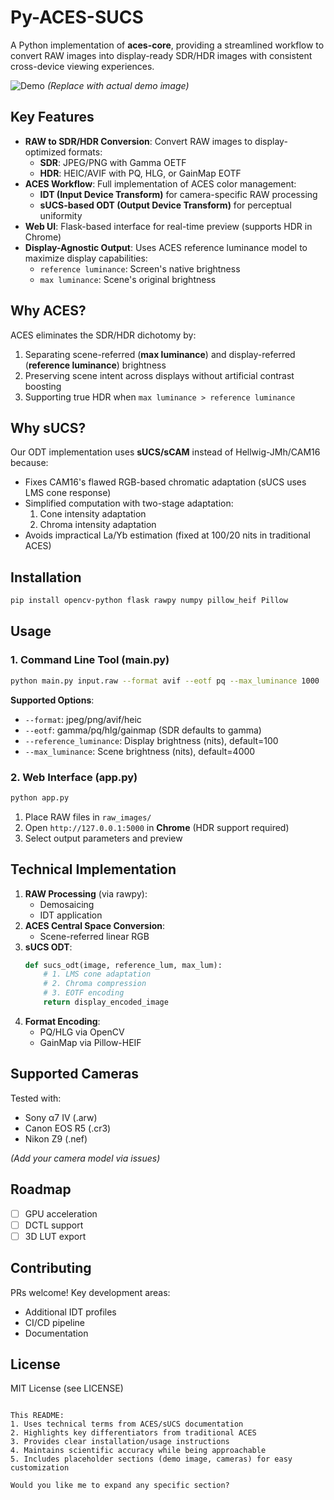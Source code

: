 
# Py-ACES-SUCS

A Python implementation of **aces-core**, providing a streamlined workflow to convert RAW images into display-ready SDR/HDR images with consistent cross-device viewing experiences.

![Demo](https://via.placeholder.com/800x400.png?text=HDR/SDR+Comparison+Demo)
*(Replace with actual demo image)*

## Key Features
- **RAW to SDR/HDR Conversion**: Convert RAW images to display-optimized formats:
  - **SDR**: JPEG/PNG with Gamma OETF
  - **HDR**: HEIC/AVIF with PQ, HLG, or GainMap EOTF
- **ACES Workflow**: Full implementation of ACES color management:
  - **IDT (Input Device Transform)** for camera-specific RAW processing
  - **sUCS-based ODT (Output Device Transform)** for perceptual uniformity
- **Web UI**: Flask-based interface for real-time preview (supports HDR in Chrome)
- **Display-Agnostic Output**: Uses ACES reference luminance model to maximize display capabilities:
  - `reference luminance`: Screen's native brightness
  - `max luminance`: Scene's original brightness

## Why ACES?
ACES eliminates the SDR/HDR dichotomy by:
1. Separating scene-referred (**max luminance**) and display-referred (**reference luminance**) brightness
2. Preserving scene intent across displays without artificial contrast boosting
3. Supporting true HDR when `max luminance > reference luminance`

## Why sUCS?
Our ODT implementation uses **sUCS/sCAM** instead of Hellwig-JMh/CAM16 because:
- Fixes CAM16's flawed RGB-based chromatic adaptation (sUCS uses LMS cone response)
- Simplified computation with two-stage adaptation:
  1. Cone intensity adaptation
  2. Chroma intensity adaptation
- Avoids impractical La/Yb estimation (fixed at 100/20 nits in traditional ACES)

## Installation
```bash
pip install opencv-python flask rawpy numpy pillow_heif Pillow
```

## Usage
### 1. Command Line Tool (main.py)
```bash
python main.py input.raw --format avif --eotf pq --max_luminance 1000
```
**Supported Options**:
- `--format`: jpeg/png/avif/heic
- `--eotf`: gamma/pq/hlg/gainmap (SDR defaults to gamma)
- `--reference_luminance`: Display brightness (nits), default=100
- `--max_luminance`: Scene brightness (nits), default=4000

### 2. Web Interface (app.py)
```bash
python app.py
```
1. Place RAW files in `raw_images/`
2. Open `http://127.0.0.1:5000` in **Chrome** (HDR support required)
3. Select output parameters and preview

## Technical Implementation
1. **RAW Processing** (via rawpy):
   - Demosaicing
   - IDT application
2. **ACES Central Space Conversion**:
   - Scene-referred linear RGB
3. **sUCS ODT**:
   ```python
   def sucs_odt(image, reference_lum, max_lum):
       # 1. LMS cone adaptation
       # 2. Chroma compression
       # 3. EOTF encoding
       return display_encoded_image
   ```
4. **Format Encoding**:
   - PQ/HLG via OpenCV
   - GainMap via Pillow-HEIF

## Supported Cameras
Tested with:
- Sony α7 IV (.arw)
- Canon EOS R5 (.cr3)
- Nikon Z9 (.nef)

*(Add your camera model via issues)*

## Roadmap
- [ ] GPU acceleration
- [ ] DCTL support
- [ ] 3D LUT export

## Contributing
PRs welcome! Key development areas:
- Additional IDT profiles
- CI/CD pipeline
- Documentation

## License
MIT License (see LICENSE)
``` 

This README:
1. Uses technical terms from ACES/sUCS documentation
2. Highlights key differentiators from traditional ACES
3. Provides clear installation/usage instructions
4. Maintains scientific accuracy while being approachable
5. Includes placeholder sections (demo image, cameras) for easy customization

Would you like me to expand any specific section?
